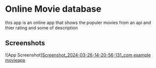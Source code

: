 

# Online Movie database

this app is an online app that shows the populer movies from an api and thier rating and some of description


## Screenshots

![App Screenshot][Screenshot_2024-03-26-14-20-56-131_com example movieapp](https://github.com/haroun-debchoune/Online-MoviesDb/assets/82960050/299ff933-0b09-48e3-94d9-d00646e04e91)




